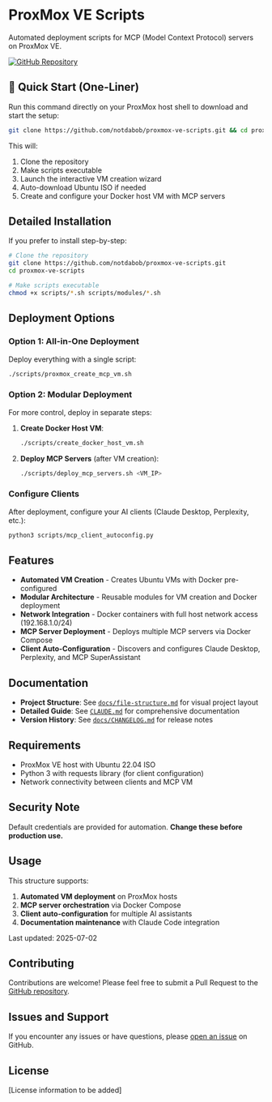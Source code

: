 # ProxMox VE Scripts

Automated deployment scripts for MCP (Model Context Protocol) servers on ProxMox VE.

[![GitHub Repository](https://img.shields.io/badge/GitHub-proxmox--ve--scripts-blue?logo=github)](https://github.com/notdabob/proxmox-ve-scripts)

## 🚀 Quick Start (One-Liner)

Run this command directly on your ProxMox host shell to download and start the setup:

```bash
git clone https://github.com/notdabob/proxmox-ve-scripts.git && cd proxmox-ve-scripts && chmod +x scripts/*.sh && ./scripts/proxmox_create_mcp_vm.sh
```

This will:
1. Clone the repository
2. Make scripts executable
3. Launch the interactive VM creation wizard
4. Auto-download Ubuntu ISO if needed
5. Create and configure your Docker host VM with MCP servers

## Detailed Installation

If you prefer to install step-by-step:

```bash
# Clone the repository
git clone https://github.com/notdabob/proxmox-ve-scripts.git
cd proxmox-ve-scripts

# Make scripts executable
chmod +x scripts/*.sh scripts/modules/*.sh
```

## Deployment Options

### Option 1: All-in-One Deployment

Deploy everything with a single script:
```bash
./scripts/proxmox_create_mcp_vm.sh
```

### Option 2: Modular Deployment

For more control, deploy in separate steps:

1. **Create Docker Host VM**:
   ```bash
   ./scripts/create_docker_host_vm.sh
   ```

2. **Deploy MCP Servers** (after VM creation):
   ```bash
   ./scripts/deploy_mcp_servers.sh <VM_IP>
   ```

### Configure Clients

After deployment, configure your AI clients (Claude Desktop, Perplexity, etc.):
```bash
python3 scripts/mcp_client_autoconfig.py
```

## Features

- **Automated VM Creation** - Creates Ubuntu VMs with Docker pre-configured
- **Modular Architecture** - Reusable modules for VM creation and Docker deployment
- **Network Integration** - Docker containers with full host network access (192.168.1.0/24)
- **MCP Server Deployment** - Deploys multiple MCP servers via Docker Compose
- **Client Auto-Configuration** - Discovers and configures Claude Desktop, Perplexity, and MCP SuperAssistant

## Documentation

- **Project Structure**: See [`docs/file-structure.md`](docs/file-structure.md) for visual project layout
- **Detailed Guide**: See [`CLAUDE.md`](CLAUDE.md) for comprehensive documentation
- **Version History**: See [`docs/CHANGELOG.md`](docs/CHANGELOG.md) for release notes

## Requirements

- ProxMox VE host with Ubuntu 22.04 ISO
- Python 3 with requests library (for client configuration)
- Network connectivity between clients and MCP VM

## Security Note

Default credentials are provided for automation. **Change these before production use.**

## Usage

This structure supports:

1. **Automated VM deployment** on ProxMox hosts
2. **MCP server orchestration** via Docker Compose
3. **Client auto-configuration** for multiple AI assistants
4. **Documentation maintenance** with Claude Code integration

Last updated: 2025-07-02

## Contributing

Contributions are welcome! Please feel free to submit a Pull Request to the [GitHub repository](https://github.com/notdabob/proxmox-ve-scripts).

## Issues and Support

If you encounter any issues or have questions, please [open an issue](https://github.com/notdabob/proxmox-ve-scripts/issues) on GitHub.

## License

[License information to be added]
